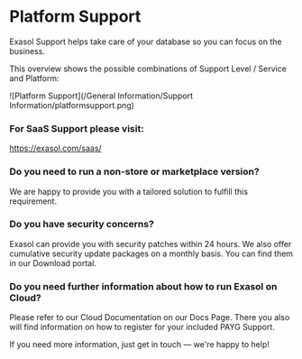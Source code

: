 # Platform Support
Exasol Support helps take care of your database so you can focus on the business. 

 

This overview shows the possible combinations of Support Level / Service and Platform: 

![Platform Support](/General Information/Support Information/platformsupport.png)

### For SaaS Support please visit: 
https://exasol.com/saas/

 

### Do you need to run a non-store or marketplace version?

We are happy to provide you with a tailored solution to fulfill this requirement. 

 

### Do you have security concerns?

Exasol can provide you with security patches within 24 hours. We also offer cumulative security update packages on a monthly basis. You can find them in our Download portal. 

 

### Do you need further information about how to run Exasol on Cloud?

Please refer to our Cloud Documentation on our Docs Page. There you also will find information on how to register for your included PAYG Support.

If you need more information, just get in touch — we're happy to help! 

